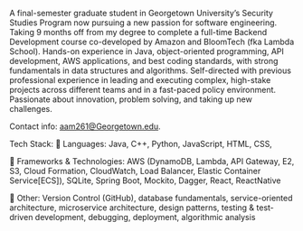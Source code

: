 A final-semester graduate student in Georgetown University’s Security Studies Program now pursuing a new passion for software engineering. Taking 9 months off from my degree to complete a full-time Backend Development course co-developed by Amazon and BloomTech (fka Lambda School). Hands-on experience in Java, object-oriented programming, API development, AWS applications, and best coding standards, with strong fundamentals in data structures and algorithms. Self-directed with previous professional experience in leading and executing complex, high-stake projects across different teams and in a fast-paced policy environment. Passionate about innovation, problem solving, and taking up new challenges.

Contact info: aam261@Georgetown.edu.


Tech Stack:
📌 Languages: Java, C++, Python, JavaScript, HTML, CSS,

📌 Frameworks & Technologies: AWS (DynamoDB, Lambda, API Gateway, E2, S3, Cloud Formation, CloudWatch, Load Balancer, Elastic Container Service[ECS]), SQLite, Spring Boot, Mockito, Dagger, React, ReactNative

📌 Other: Version Control (GitHub), database fundamentals, service-oriented architecture, microservice architecture, design patterns, testing & test-driven development, debugging, deployment, algorithmic analysis
